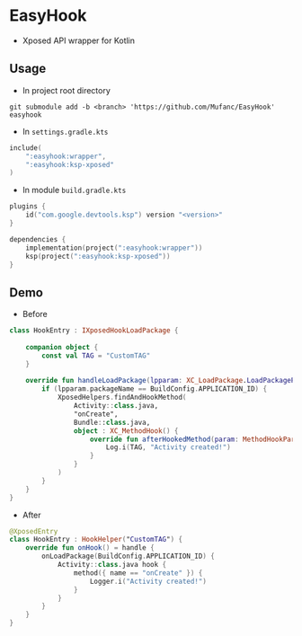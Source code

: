 # EasyHook

* Xposed API wrapper for Kotlin

## Usage

* In project root directory

```shell
git submodule add -b <branch> 'https://github.com/Mufanc/EasyHook' easyhook 
```

* In `settings.gradle.kts`

```kotlin
include(
    ":easyhook:wrapper",
    ":easyhook:ksp-xposed"
)
```

* In module `build.gradle.kts`

```kotlin
plugins {
    id("com.google.devtools.ksp") version "<version>"
}

dependencies {
    implementation(project(":easyhook:wrapper"))
    ksp(project(":easyhook:ksp-xposed"))
}
```

## Demo

* Before

```kotlin
class HookEntry : IXposedHookLoadPackage {
    
    companion object {
        const val TAG = "CustomTAG"
    }
    
    override fun handleLoadPackage(lpparam: XC_LoadPackage.LoadPackageParam) {
        if (lpparam.packageName == BuildConfig.APPLICATION_ID) {
            XposedHelpers.findAndHookMethod(
                Activity::class.java,
                "onCreate",
                Bundle::class.java,
                object : XC_MethodHook() {
                    override fun afterHookedMethod(param: MethodHookParam?) {
                        Log.i(TAG, "Activity created!")
                    }
                }
            )
        }
    }
}
```

* After

```kotlin
@XposedEntry
class HookEntry : HookHelper("CustomTAG") {
    override fun onHook() = handle {
        onLoadPackage(BuildConfig.APPLICATION_ID) {
            Activity::class.java hook {
                method({ name == "onCreate" }) {
                    Logger.i("Activity created!")
                }
            }
        }
    }
}
```
